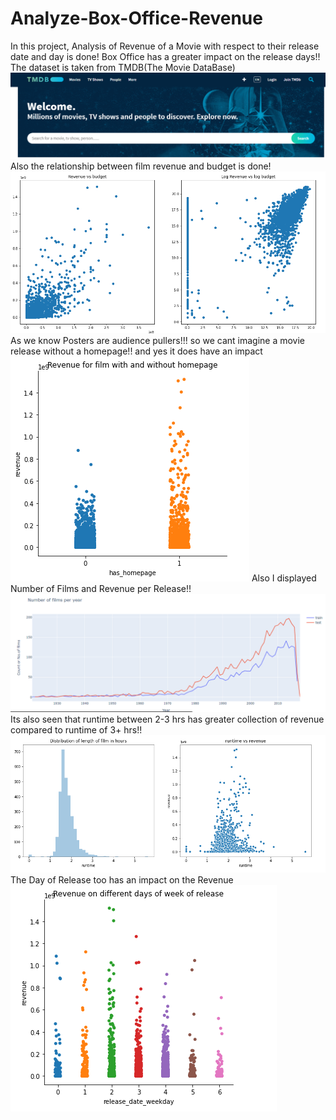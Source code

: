 # Analyze-Box-Office-Revenue
In this project, Analysis of Revenue of a Movie with respect to their release date and day is done!
Box Office has a greater impact on the release days!!
The dataset is taken from TMDB(The Movie DataBase)
![img1](https://github.com/clarice99/Analyze-Box-Office-Revenue/blob/master/images/tmdb.PNG)
Also the relationship between film revenue and budget is done!
![img2](https://github.com/clarice99/Analyze-Box-Office-Revenue/blob/master/images/relationship%20between%20film%20revenue%20and%20budget.PNG)
As we know Posters are audience pullers!!! so we cant imagine a movie release without a homepage!! and yes it does have an impact
![img3](https://github.com/clarice99/Analyze-Box-Office-Revenue/blob/master/images/homepg.PNG)
Also I displayed Number of Films and Revenue per Release!!
![img4](https://github.com/clarice99/Analyze-Box-Office-Revenue/blob/master/images/no.of%20films%20n%20revenue.PNG)
Its also seen that runtime between 2-3 hrs has greater collection of revenue compared to runtime of 3+ hrs!!
![img5](https://github.com/clarice99/Analyze-Box-Office-Revenue/blob/master/images/runtime%20n%20length%20of%20hrs.PNG)
The Day of Release too has an impact on the Revenue
![img6](https://github.com/clarice99/Analyze-Box-Office-Revenue/blob/master/images/release%20day%20impact.PNG)

